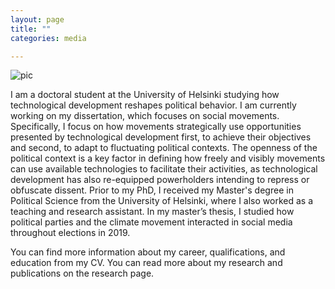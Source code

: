 ```yaml
---
layout: page
title: ""
categories: media

---
```


![pic](/assets/bannerpic.png)

I am a doctoral student at the University of Helsinki studying how technological development reshapes political behavior. I am currently working on my dissertation, which focuses on social movements. Specifically, I focus on how movements strategically use opportunities presented by technological development first, to achieve their objectives and second, to adapt to fluctuating political contexts. The openness of the political context is a key factor in defining how freely and visibly movements can use available technologies to facilitate their activities, as technological development has also re-equipped powerholders intending to repress or obfuscate dissent. Prior to my PhD, I received my Master's degree in Political Science from the University of Helsinki, where I also worked as a teaching and research assistant. In my master’s thesis, I studied how political parties and the climate movement interacted in social media throughout elections in 2019.

You can find more information about my career, qualifications, and education from my CV. You can read more about my research and publications on the research page.

